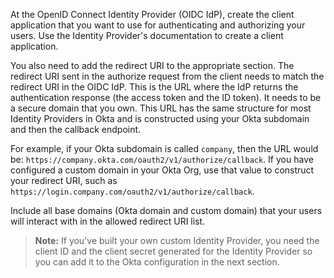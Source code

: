 At the OpenID Connect Identity Provider (OIDC IdP), create the client application that you want to use for authenticating and authorizing your users. Use the Identity Provider's documentation to create a client application.

You also need to add the redirect URI to the appropriate section. The redirect URI sent in the authorize request from the client needs to match the redirect URI in the OIDC IdP. This is the URL where the IdP returns the authentication response (the access token and the ID token). It needs to be a secure domain that you own. This URL has the same structure for most Identity Providers in Okta and is constructed using your Okta subdomain and then the callback endpoint.

For example, if your Okta subdomain is called `company`, then the URL would be: `https://company.okta.com/oauth2/v1/authorize/callback`. If you have configured a custom domain in your Okta Org, use that value to construct your redirect URI, such as `https://login.company.com/oauth2/v1/authorize/callback`.

Include all base domains (Okta domain and custom domain) that your users will interact with in the allowed redirect URI list.

> **Note:** If you've built your own custom Identity Provider, you need the client ID and the client secret generated for the Identity Provider so you can add it to the Okta configuration in the next section.